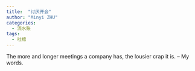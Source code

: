```yaml
---
title:  "讨厌开会" 
author: "Minyi ZHU"
categories: 
  - 流水账
tags:
  - 吐槽
---
```

The more and longer meetings a company has, the lousier crap it is. – My words.
